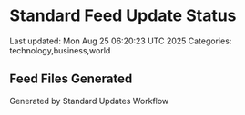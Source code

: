 # Standard Feed Update Status
Last updated: Mon Aug 25 06:20:23 UTC 2025
Categories: technology,business,world

## Feed Files Generated

Generated by Standard Updates Workflow
